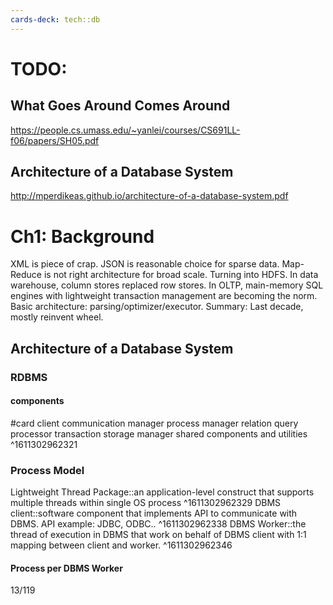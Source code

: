 ```yaml
---
cards-deck: tech::db
---
```

# TODO:

## What Goes Around Comes Around
https://people.cs.umass.edu/~yanlei/courses/CS691LL-f06/papers/SH05.pdf

## Architecture of a Database System
http://mperdikeas.github.io/architecture-of-a-database-system.pdf

# Ch1: Background
XML is piece of crap.
JSON is reasonable choice for sparse data.
Map-Reduce is not right architecture for broad scale. Turning into HDFS.
In data warehouse, column stores replaced row stores.
In OLTP, main-memory SQL engines with lightweight transaction management are becoming the norm.
Basic architecture: parsing/optimizer/executor.
Summary: Last decade, mostly reinvent wheel.

## Architecture of a Database System

### RDBMS

#### components
#card
client communication manager
process manager
relation query processor
transaction storage manager
shared components and utilities
^1611302962321

### Process Model
Lightweight Thread Package::an application-level construct that supports multiple threads within single OS process
^1611302962329
DBMS client::software component that implements API to communicate with DBMS. API example: JDBC, ODBC..
^1611302962338
DBMS Worker::the thread of execution in DBMS that work on behalf of DBMS client with 1:1 mapping between client and worker.
^1611302962346

#### Process per DBMS Worker

13/119

